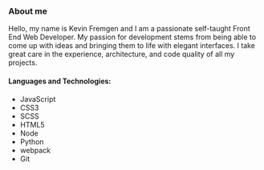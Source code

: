 ### About me

Hello, my name is Kevin Fremgen and I am a passionate self-taught Front End Web Developer.
My passion for development stems from being able to come up with ideas and bringing them to life with elegant interfaces. 
I take great care in the experience, architecture, and code quality of all my projects.

#### Languages and Technologies:

- JavaScript
- CSS3
- SCSS
- HTML5
- Node
- Python
- webpack
- Git
